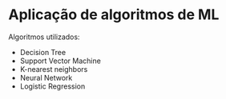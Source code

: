 # Aplicação de algoritmos de ML

Algoritmos utilizados:

- Decision Tree
- Support Vector Machine
- K-nearest neighbors
- Neural Network
- Logistic Regression